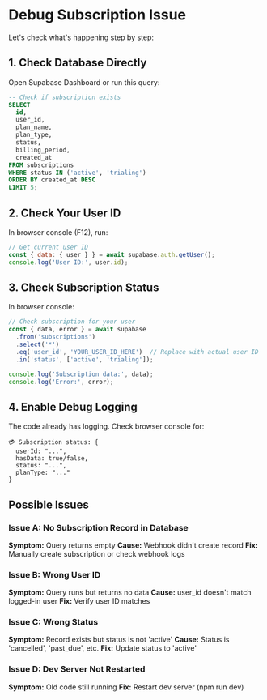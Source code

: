 # Debug Subscription Issue

Let's check what's happening step by step:

## 1. Check Database Directly

Open Supabase Dashboard or run this query:

```sql
-- Check if subscription exists
SELECT
  id,
  user_id,
  plan_name,
  plan_type,
  status,
  billing_period,
  created_at
FROM subscriptions
WHERE status IN ('active', 'trialing')
ORDER BY created_at DESC
LIMIT 5;
```

## 2. Check Your User ID

In browser console (F12), run:
```javascript
// Get current user ID
const { data: { user } } = await supabase.auth.getUser();
console.log('User ID:', user.id);
```

## 3. Check Subscription Status

In browser console:
```javascript
// Check subscription for your user
const { data, error } = await supabase
  .from('subscriptions')
  .select('*')
  .eq('user_id', 'YOUR_USER_ID_HERE')  // Replace with actual user ID
  .in('status', ['active', 'trialing']);

console.log('Subscription data:', data);
console.log('Error:', error);
```

## 4. Enable Debug Logging

The code already has logging. Check browser console for:
```
💳 Subscription status: {
  userId: "...",
  hasData: true/false,
  status: "...",
  planType: "..."
}
```

## Possible Issues

### Issue A: No Subscription Record in Database
**Symptom:** Query returns empty
**Cause:** Webhook didn't create record
**Fix:** Manually create subscription or check webhook logs

### Issue B: Wrong User ID
**Symptom:** Query runs but returns no data
**Cause:** user_id doesn't match logged-in user
**Fix:** Verify user ID matches

### Issue C: Wrong Status
**Symptom:** Record exists but status is not 'active'
**Cause:** Status is 'cancelled', 'past_due', etc.
**Fix:** Update status to 'active'

### Issue D: Dev Server Not Restarted
**Symptom:** Old code still running
**Fix:** Restart dev server (npm run dev)
